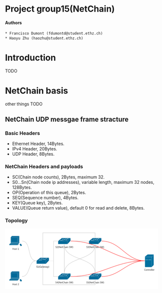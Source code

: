 # Project group15(NetChain)

#### Authors
    * Francisco Dumont (fdumontd@student.ethz.ch)
    * Haoyu Zhu (haozhu@student.ethz.ch)

# Introduction

TODO

# NetChain basis

other things TODO

## NetChain UDP messgae frame stracture

### Basic Headers

* Ethernet Header, 14Bytes.
* IPv4 Header, 20Bytes.
* UDP Header, 8Bytes.

### NetChain Headers and payloads

* SC(Chain node counts), 2Bytes, maximum 32.
* S0...Sn(Chain node ip addresses), variable length, maximum 32 nodes, 128Bytes.
* OP(Operation of this queue), 2Bytes.
* SEQ(Sequence number), 4Bytes.
* KEY(Queue key), 2Bytes.
* VALUE(Queue return value), default 0 for read and delete, 8Bytes.

### Topology

![alt Topology](./report/figures/Topology.png "Topology")

